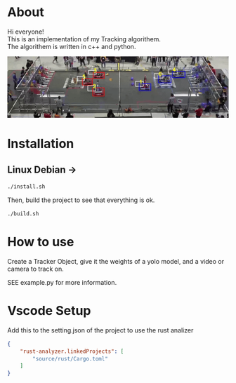 # About

Hi everyone!<br>
This is an implementation of my Tracking algorithem.<br>
The algorithem is written in c++ and python.<br>

![Example GIF](https://github.com/sagi21805/Tracker/blob/dev/assets/TrackerVid.gif)

# Installation

## Linux Debian ->

```bash
./install.sh
```
Then, build the project to see that everything is ok.

```bash
./build.sh
```

# How to use 

Create a Tracker Object, give it the weights of a yolo model, and a video or camera to track on.

SEE example.py for more information. 

# Vscode Setup

Add this to the setting.json of the project to use the rust analizer

```json
{
    "rust-analyzer.linkedProjects": [
        "source/rust/Cargo.toml"
    ]
}
```